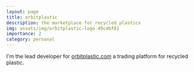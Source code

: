 ```yaml
---
layout: page
title: orbitplastic
description: the marketplace for recycled plastics
img: assets/img/orbitplastic-logo.49c4bf81
importance: 2
category: personal
---
```


I'm the lead developer for [orbitplastic.com](https://orbitplastic.com) a trading platform for recycled plastic.